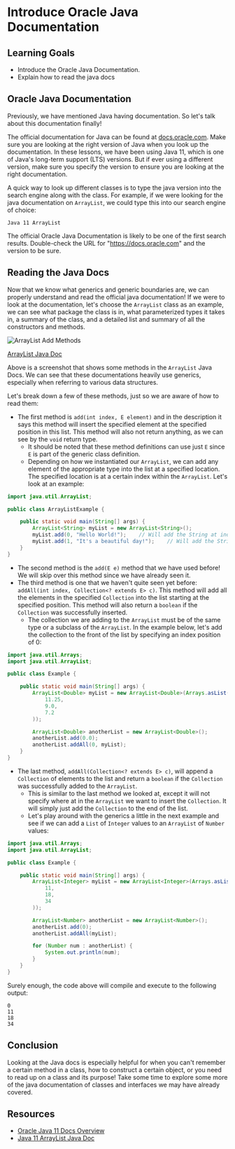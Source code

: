 # Introduce Oracle Java Documentation

## Learning Goals

- Introduce the Oracle Java Documentation.
- Explain how to read the java docs

## Oracle Java Documentation

Previously, we have mentioned Java having documentation. So let's talk about
this documentation finally!

The official documentation for Java can be found at
[docs.oracle.com](https://docs.oracle.com/en/java/javase/11/docs/api/). Make
sure you are looking at the right version of Java when you look up the
documentation. In these lessons, we have been using Java 11, which is one of
Java's long-term support (LTS) versions. But if ever using a different version,
make sure you specify the version to ensure you are looking at the right
documentation.

A quick way to look up different classes is to type the java version into
the search engine along with the class. For example, if we were looking for
the java documentation on `ArrayList`, we could type this into our search
engine of choice:

```plaintext
Java 11 ArrayList
```

The official Oracle Java Documentation is likely to be one of the first search
results. Double-check the URL for "https://docs.oracle.com" and the version to
be sure.

## Reading the Java Docs

Now that we know what generics and generic boundaries are, we can properly
understand and read the official java documentation! If we were to look at the
documentation, let's choose the `ArrayList` class as an example, we can see
what package the class is in, what parameterized types it takes in, a summary
of the class, and a detailed list and summary of all the constructors and
methods.

![ArrayList Add Methods](https://curriculum-content.s3.amazonaws.com/java-mod-2/java-docs/ArrayList-JavaDoc.png)

[ArrayList Java Doc](https://docs.oracle.com/en/java/javase/11/docs/api/java.base/java/util/ArrayList.html)

Above is a screenshot that shows some methods in the `ArrayList` Java Docs. We
can see that these documentations heavily use generics, especially when
referring to various data structures.

Let's break down a few of these methods, just so we are aware of how to read
them:

- The first method is `add(int index, E element)` and in the description it
  says this method will insert the specified element at the specified position
  in this list. This method will also not return anything, as we can see by the
  `void` return type.
  - It should be noted that these method definitions can use just `E` since `E`
    is part of the generic class definition.
  - Depending on how we instantiated our `ArrayList`, we can add any element of
    the appropriate type into the list at a specified location. The specified
    location is at a certain index within the `ArrayList`. Let's look at an
    example:

```java
import java.util.ArrayList;

public class ArrayListExample {

    public static void main(String[] args) {
        ArrayList<String> myList = new ArrayList<String>();
        myList.add(0, "Hello World!");    // Will add the String at index 0
        myList.add(1, "It's a beautiful day!");    // Will add the String at index 1
    }
}
```

- The second method is the `add(E e)` method that we have used before! We will
  skip over this method since we have already seen it.
- The third method is one that we haven't quite seen yet before:
  `addAll(int index, Collection<? extends E> c)`. This method will add all the
  elements in the specified `Collection` into the list starting at the specified
  position. This method will also return a `boolean` if the `Collection` was
  successfully inserted.
  - The collection we are adding to the `ArrayList` must be of the same type
    or a subclass of the `ArrayList`. In the example below, let's add the
    collection to the front of the list by specifying an index position of 0:

```java
import java.util.Arrays;
import java.util.ArrayList;

public class Example {

    public static void main(String[] args) {
        ArrayList<Double> myList = new ArrayList<Double>(Arrays.asList(
            11.25,
            9.0,
            7.2
        ));

        ArrayList<Double> anotherList = new ArrayList<Double>();
        anotherList.add(0.0);
        anotherList.addAll(0, myList);
    }
}
```

- The last method, `addAll(Collection<? extends E> c)`, will append a
  `Collection` of elements to the list and return a `boolean` if the
  `Collection` was successfully added to the `ArrayList`.
  - This is similar to the last method we looked at, except it will not specify
    where at in the `ArrayList` we want to insert the `Collection`. It will
    simply just add the `Collection` to the end of the list.
  - Let's play around with the generics a little in the next example and see if
    we can add a `List` of `Integer` values to an `ArrayList` of `Number`
    values:

```java
import java.util.Arrays;
import java.util.ArrayList;

public class Example {

    public static void main(String[] args) {
        ArrayList<Integer> myList = new ArrayList<Integer>(Arrays.asList(
            11,
            18,
            34
        ));

        ArrayList<Number> anotherList = new ArrayList<Number>();
        anotherList.add(0);
        anotherList.addAll(myList);

        for (Number num : anotherList) {
            System.out.println(num);
        }
    }
}
```

Surely enough, the code above will compile and execute to the following output:

```plaintext
0
11
18
34
```

## Conclusion

Looking at the Java docs is especially helpful for when you can't remember a
certain method in a class, how to construct a certain object, or you need to
read up on a class and its purpose! Take some time to explore some more of the
java documentation of classes and interfaces we may have already covered.

## Resources

- [Oracle Java 11 Docs Overview](https://docs.oracle.com/en/java/javase/11/docs/api/)
- [Java 11 ArrayList Java Doc](https://docs.oracle.com/en/java/javase/11/docs/api/java.base/java/util/ArrayList.html)
